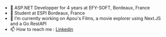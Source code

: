- 🏢 ASP.NET Developper for 4 years at EFY-SOFT, Bordeaux, France 
- 🌱 Student at ESPI Bordeaux, France
- 🔭 I’m currently working on Apou's Films, a movie explorer using Next.JS and a Go RestAPI
- 📫 How to reach me : [Linkedin](https://www.linkedin.com/in/antoine-robin-14978b170/)
